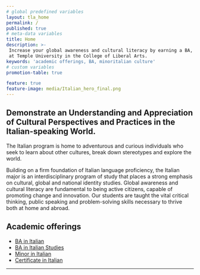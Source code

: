 ```yaml
---
# global predefined variables
layout: tla_home
permalink: /
published: true
# meta-data variables
title: Home
description: >-
 Increase your global awareness and cultural literacy by earning a BA, Minor, or Certificate in Italian
 at Temple University in the College of Liberal Arts.
keywords: 'academic offerings, BA, minoritalian culture'
# custom variables
promotion-table: true

feature: true
feature-image: media/Italian_hero_final.png
---
```

## Demonstrate an Understanding and Appreciation of Cultural Perspectives and Practices in the Italian-speaking World.
The Italian program is home to adventurous and curious individuals who seek
to learn about other cultures, break down stereotypes and explore the world.

Building on a firm foundation of Italian language proficiency, the Italian major is an interdisciplinary program of study that places a strong emphasis on cultural, global and national identity studies. Global awareness and cultural literacy are fundamental to being active citizens, capable of promoting change and innovation. Our students are taught the vital critical thinking, public speaking and problem-solving skills necessary to thrive both at home and abroad.

## Academic offerings

 - [BA in Italian](http://bulletin.temple.edu/undergraduate/liberal-arts/italian/ba-italian/#text)
 - [BA in Italian Studies](https://bulletin.temple.edu/undergraduate/liberal-arts/italian/ba-italian-studies/)
 - [Minor in Italian](http://bulletin.temple.edu/undergraduate/liberal-arts/italian/minor-italian/)
 - [Certificate in Italian](http://bulletin.temple.edu/undergraduate/liberal-arts/certificate-programs/certificate-italian/)

___
